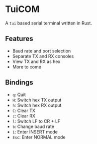# TuiCOM

A `tui` based serial terminal written in Rust.

## Features
- Baud rate and port selection
- Separate TX and RX consoles
- View TX and RX as hex
- More to come

## Bindings
- `q`: Quit
- `H`: Switch hex TX output
- `h`: Switch hex RX output
- `C`: Clear TX
- `c`: Clear RX
- `l`: Switch LF to CR + LF
- `b`: Change baud rate
- `i`: Enter INSERT mode
- `Esc`: Enter NORMAL mode